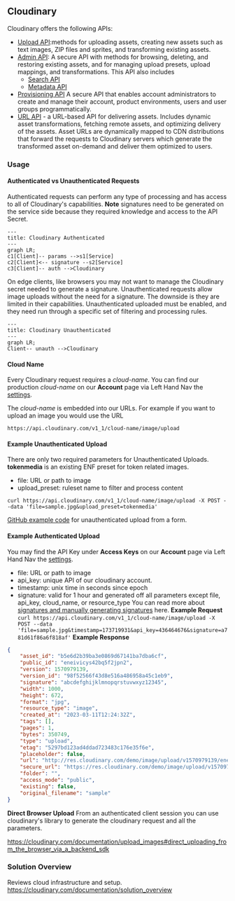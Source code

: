 ## Cloudinary

Cloudinary offers the following APIs:

-   [Upload API](https://cloudinary.com/documentation/upload_images):methods for uploading assets, creating new assets such as text images, ZIP files and sprites, and transforming existing assets.
-   [Admin API](https://cloudinary.com/documentation/admin_api): A secure API with methods for browsing, deleting, and restoring existing assets, and for managing upload presets, upload mappings, and transformations. This API also includes
    -   [Search API](https://cloudinary.com/documentation/search_api)
    -   [Metadata API](https://cloudinary.com/documentation/metadata_api)
-   [Provisioning API](https://cloudinary.com/documentation/provisioning_api) A secure API that enables account administrators to create and manage their account, product environments, users and user groups programmatically.
-   [URL API](https://cloudinary.com/documentation/image_transformations) - a URL-based API for delivering assets. Includes dynamic asset transformations, fetching remote assets, and optimizing delivery of the assets. Asset URLs are dynamically mapped to CDN distributions that forward the requests to Cloudinary servers which generate the transformed asset on-demand and deliver them optimized to users.

### Usage

#### Authenticated vs Unauthenticated Requests

Authenticated requests can perform any type of processing and has access to all of Cloudinary's capabilities. **Note** signatures need to be generated on the service side because they required knowledge and access to the API Secret.

```mermaid
---
title: Cloudinary Authenticated
---
graph LR;
c1[Client]-- params -->s1[Service]
c2[Client]<-- signature --s2[Service]
c3[Client]-- auth -->Cloudinary
```

On edge clients, like browsers you may not want to manage the Cloudinary secret needed to generate a signature. Unauthenticated requests allow image uploads without the need for a signature. The downside is they are limited in their capabilities. Unauthenticated uploaded must be enabled, and they need run through a specific set of filtering and processing rules.

```mermaid
---
title: Cloudinary Unauthenticated
---
graph LR;
Client-- unauth -->Cloudinary
```

#### Cloud Name

Every Cloudinary request requires a _cloud-name_. You can find our production _cloud-name_ on our **Account** page via Left Hand Nav the [settings](https://console.cloudinary.com/settings/).

The _cloud-name_ is embedded into our URLs. For example if you want to upload an image you would use the URL

`https://api.cloudinary.com/v1_1/cloud-name/image/upload`

#### Example Unauthenticated Upload

There are only two required parameters for Unauthenticated Uploads. **tokenmedia** is an existing ENF preset for token related images.

-   file: URL or path to image
-   upload_preset: ruleset name to filter and process content

`curl https://api.cloudinary.com/v1_1/cloud-name/image/upload -X POST --data 'file=sample.jpg&upload_preset=tokenmedia'`

[GitHub example code](https://github.com/cloudinary-devs/cld-form-unsigned-upload) for unauthenticated upload from a form.

#### Example Authenticated Upload

You may find the API Key under **Access Keys** on our **Account** page via Left Hand Nav the [settings](https://console.cloudinary.com/settings/).

-   file: URL or path to image
-   api_key: unique API of our cloudinary account.
-   timestamp: unix time in seconds since epoch
-   signature: valid for 1 hour and generated off all parameters except file, api_key, cloud_name, or resource_type
    You can read more about [signatures and manually generating signatures](https://cloudinary.com/documentation/upload_images#generating_authentication_signatures) here.
    **Example Request**
    `curl https://api.cloudinary.com/v1_1/cloud-name/image/upload -X POST --data 'file=sample.jpg&timestamp=173719931&api_key=436464676&signature=a781d61f86a6f818af'`
    **Example Response**

```json
{
    "asset_id": "b5e6d2b39ba3e0869d67141ba7dba6cf",
    "public_id": "eneivicys42bq5f2jpn2",
    "version": 1570979139,
    "version_id": "98f52566f43d8e516a486958a45c1eb9",
    "signature": "abcdefghijklmnopqrstuvwxyz12345",
    "width": 1000,
    "height": 672,
    "format": "jpg",
    "resource_type": "image",
    "created_at": "2023-03-11T12:24:32Z",
    "tags": [],
    "pages": 1,
    "bytes": 350749,
    "type": "upload",
    "etag": "5297bd123ad4ddad723483c176e35f6e",
    "placeholder": false,
    "url": "http://res.cloudinary.com/demo/image/upload/v1570979139/eneivicys42bq5f2jpn2.jpg",
    "secure_url": "https://res.cloudinary.com/demo/image/upload/v1570979139/eneivicys42bq5f2jpn2.jpg",
    "folder": "",
    "access_mode": "public",
    "existing": false,
    "original_filename": "sample"
}
```

**Direct Browser Upload**
From an authenticated client session you can use cloudinary's library to generate the cloudinary request and all the parameters.

https://cloudinary.com/documentation/upload_images#direct_uploading_from_the_browser_via_a_backend_sdk

### Solution Overview

Reviews cloud infrastructure and setup.
https://cloudinary.com/documentation/solution_overview

###
